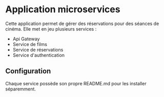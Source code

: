 # Application microservices

Cette application permet de gérer des réservations pour des séances de cinéma. Elle met en jeu plusieurs services :

- Api Gateway
- Service de films
- Service de réservations
- Service d'authentication

## Configuration

Chaque service possède son propre README.md pour les installer séparemment.